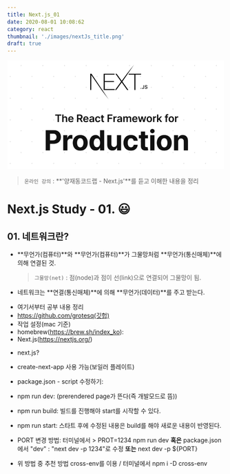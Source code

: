 ```yaml
---
title: Next.js_01
date: 2020-08-01 10:08:62
category: react
thumbnail: './images/nextJs_title.png'
draft: true
---
```


![](./images/nextJs_title.png)

> `온라인 강의` : **'양재동코드랩 - Next.js'**를 듣고 이해한 내용을 정리

# Next.js Study - 01. 😃

## 01. 네트워크란?

- **무언가(컴퓨터)**와 **무언가(컴퓨터)**가 그물망처럼 **무언가(통신매체)**에 의해 연결된 것.
  > `그물망(net)` : 점(node)과 점이 선(link)으로 연결되어 그물망이 됨.
- 네트워크는 **연결(통신매체)**에 의해 **무언가(데이터)**를 주고 받는다.

* 여기서부터 공부 내용 정리
* https://github.com/grotesq(깃헙)
* 작업 설정(mac 기준)
* homebrew(https://brew.sh/index_ko):
* Next.js(https://nextjs.org/)

- next.js?
- create-next-app 사용 가능(보일러 플레이트)
- package.json - script 수정하기:
- npm run dev: (prerendered page가 뜬다(즉 개발모드로 뜸))
- npm run build: 빌드를 진행해야 start를 시작할 수 있다.
- npm run start: 스타트 후에 수정된 내용은 build를 해야 새로운 내용이 반영된다.

- PORT 변경 방법: 터미널에서 > PROT=1234 npm run dev **혹은** package.json에서 "dev" : "next dev -p 1234"로 수정 **또는** next dev -p \${PORT}
- 위 방법 중 추천 방법 cross-env를 이용 / 터미널에서 npm i -D cross-env
